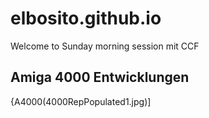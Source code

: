 # elbosito.github.io

Welcome to Sunday morning session mit CCF

## Amiga 4000 Entwicklungen

{A4000(4000RepPopulated1.jpg)]

